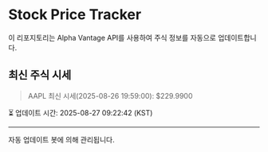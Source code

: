 
# Stock Price Tracker

이 리포지토리는 Alpha Vantage API를 사용하여 주식 정보를 자동으로 업데이트합니다.

## 최신 주식 시세
> AAPL 최신 시세(2025-08-26 19:59:00): $229.9900

⏳ 업데이트 시간: 2025-08-27 09:22:42 (KST)

---
자동 업데이트 봇에 의해 관리됩니다.
